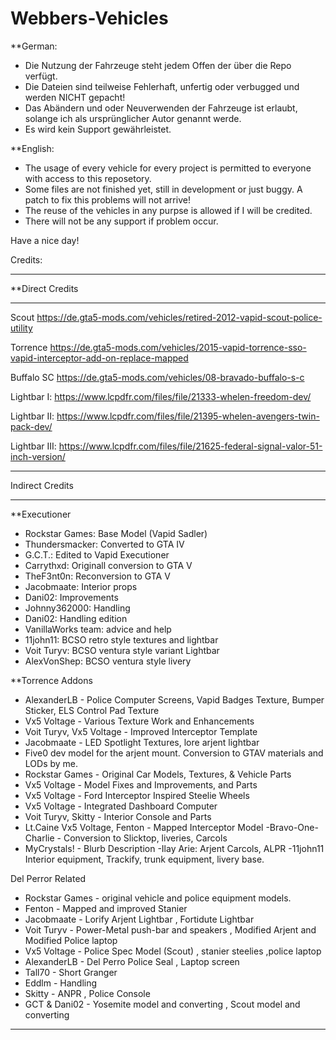 # Webbers-Vehicles
**German:

- Die Nutzung der Fahrzeuge steht jedem Offen der über die Repo verfügt.
- Die Dateien sind teilweise Fehlerhaft, unfertig oder verbugged und werden NICHT gepacht!
- Das Abändern und oder Neuverwenden der Fahrzeuge ist erlaubt, solange ich als ursprünglicher Autor genannt werde.
- Es wird kein Support gewährleistet.

**English:

- The usage of every vehicle for every project is permitted to everyone with access to this reposetory.
- Some files are not finished yet, still in development or just buggy. A patch to fix this problems will not arrive!
- The reuse of the vehicles in any purpse is allowed if I will be credited.
- There will not be any support if problem occur.

Have a nice day!



Credits:
__________________________________________________________________________________________________

**Direct Credits

__________________________________________________________________________________________________
Scout
https://de.gta5-mods.com/vehicles/retired-2012-vapid-scout-police-utility

Torrence
https://de.gta5-mods.com/vehicles/2015-vapid-torrence-sso-vapid-interceptor-add-on-replace-mapped

Buffalo SC
https://de.gta5-mods.com/vehicles/08-bravado-buffalo-s-c

Lightbar I:
https://www.lcpdfr.com/files/file/21333-whelen-freedom-dev/

Lightbar II:
https://www.lcpdfr.com/files/file/21395-whelen-avengers-twin-pack-dev/

Lightbar III:
https://www.lcpdfr.com/files/file/21625-federal-signal-valor-51-inch-version/

__________________________________________________________________________________________________

Indirect Credits

__________________________________________________________________________________________________

**Executioner

- Rockstar Games: Base Model (Vapid Sadler)
- Thundersmacker: Converted to GTA IV
- G.C.T.: Edited to Vapid Executioner
- Carrythxd: Originall conversion to GTA V
- TheF3nt0n: Reconversion to GTA V
- Jacobmaate: Interior props
- Dani02: Improvements
- Johnny362000: Handling
- Dani02: Handling edition
- VanillaWorks team: advice and help
- 11john11: BCSO retro style textures and lightbar
- Voit Turyv: BCSO ventura style variant Lightbar
- AlexVonShep: BCSO ventura style livery

**Torrence Addons

- AlexanderLB - Police Computer Screens, Vapid Badges Texture, Bumper Sticker, ELS Control Pad Texture
- Vx5 Voltage - Various Texture Work and Enhancements
- Voit Turyv, Vx5 Voltage - Improved Interceptor Template
- Jacobmaate - LED Spotlight Textures, lore arjent lightbar
- Five0 dev model for the arjent mount. Conversion to GTAV materials and LODs by me.
- Rockstar Games - Original Car Models, Textures, & Vehicle Parts
- Vx5 Voltage - Model Fixes and Improvements, and Parts
- Vx5 Voltage - Ford Interceptor Inspired Steelie Wheels
- Vx5 Voltage - Integrated Dashboard Computer
- Voit Turyv, Skitty - Interior Console and Parts
- Lt.Caine Vx5 Voltage, Fenton - Mapped Interceptor Model
-Bravo-One-Charlie - Conversion to Slicktop, liveries, Carcols
- MyCrystals! - Blurb Description
-Ilay Arie: Arjent Carcols, ALPR
-11john11 Interior equipment, Trackify, trunk equipment, livery base.

Del Perror Related

- Rockstar Games - original vehicle and police equipment models.
- Fenton - Mapped and improved Stanier
- Jacobmaate - Lorify Arjent Lightbar , Fortidute Lightbar
- Voit Turyv - Power-Metal push-bar and speakers , Modified Arjent and Modified Police laptop
- Vx5 Voltage - Police Spec Model (Scout) , stanier steelies ,police laptop
- AlexanderLB - Del Perro Police Seal , Laptop screen
- Tall70 - Short Granger
- Eddlm - Handling
- Skitty - ANPR , Police Console
- GCT & Dani02 - Yosemite model and converting , Scout model and converting

__________________________________________________________________________________________________
